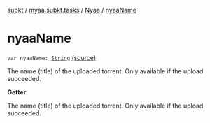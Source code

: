 [subkt](../../index.md) / [myaa.subkt.tasks](../index.md) / [Nyaa](index.md) / [nyaaName](./nyaa-name.md)

# nyaaName

`var nyaaName: `[`String`](https://kotlinlang.org/api/latest/jvm/stdlib/kotlin/-string/index.html) [(source)](https://github.com/Myaamori/SubKt/blob/0.1.19/src/main/kotlin/myaa/subkt/tasks/tasks.kt#L977)

The name (title) of the uploaded torrent.
Only available if the upload succeeded.

**Getter**

The name (title) of the uploaded torrent.
Only available if the upload succeeded.

